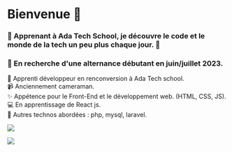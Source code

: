 # Bienvenue :wave: 
 
 ### 💫 Apprenant à Ada Tech School, je découvre le code et le monde de la tech un peu plus chaque jour. 💫
 
 ### :mag_right: En recherche d'une alternance débutant en juin/juillet 2023.
 
 :turtle: Apprenti développeur en renconversion à Ada Tech school.<br />
:video_camera: Anciennement cameraman.<br />
:sparkles: Appétence pour le Front-End et le développement web. (HTML, CSS, JS).<br />
:computer: En apprentissage de React js.<br />
:microscope: Autres technos abordées : php, mysql, laravel.

![](http://github-profile-summary-cards.vercel.app/api/cards/repos-per-language?username=PierreMerlaud&theme=gotham)

![](http://github-profile-summary-cards.vercel.app/api/cards/stats?username=PierreMerlaud&theme=gotham)


